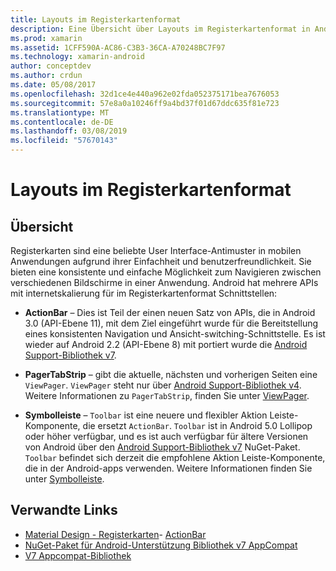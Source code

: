 ```yaml
---
title: Layouts im Registerkartenformat
description: Eine Übersicht über Layouts im Registerkartenformat in Android
ms.prod: xamarin
ms.assetid: 1CFF590A-AC86-C3B3-36CA-A70248BC7F97
ms.technology: xamarin-android
author: conceptdev
ms.author: crdun
ms.date: 05/08/2017
ms.openlocfilehash: 32d1ce4e440a962e02fda052375171bea7676053
ms.sourcegitcommit: 57e8a0a10246ff9a4bd37f01d67ddc635f81e723
ms.translationtype: MT
ms.contentlocale: de-DE
ms.lasthandoff: 03/08/2019
ms.locfileid: "57670143"
---
```

# <a name="tabbed-layouts"></a>Layouts im Registerkartenformat


## <a name="overview"></a>Übersicht

Registerkarten sind eine beliebte User Interface-Antimuster in mobilen Anwendungen aufgrund ihrer Einfachheit und benutzerfreundlichkeit. Sie bieten eine konsistente und einfache Möglichkeit zum Navigieren zwischen verschiedenen Bildschirme in einer Anwendung. Android hat mehrere APIs mit internetskalierung für im Registerkartenformat Schnittstellen: 

-   **ActionBar** &ndash; Dies ist Teil der einen neuen Satz von APIs, die in Android 3.0 (API-Ebene 11), mit dem Ziel eingeführt wurde für die Bereitstellung eines konsistenten Navigation und Ansicht-switching-Schnittstelle. Es ist wieder auf Android 2.2 (API-Ebene 8) mit portiert wurde die [Android Support-Bibliothek v7](https://www.nuget.org/packages/Xamarin.Android.Support.v7.AppCompat/). 

-   **PagerTabStrip** &ndash; gibt die aktuelle, nächsten und vorherigen Seiten eine `ViewPager`. `ViewPager` steht nur über [Android Support-Bibliothek v4](https://www.nuget.org/packages/Xamarin.Android.Support.v4/).
     Weitere Informationen zu `PagerTabStrip`, finden Sie unter [ViewPager](~/android/user-interface/controls/view-pager/index.md).

-   **Symbolleiste** &ndash; `Toolbar` ist eine neuere und flexibler Aktion Leiste-Komponente, die ersetzt `ActionBar`. `Toolbar` ist in Android 5.0 Lollipop oder höher verfügbar, und es ist auch verfügbar für ältere Versionen von Android über den [Android Support-Bibliothek v7](https://www.nuget.org/packages/Xamarin.Android.Support.v7.AppCompat/) NuGet-Paket. 
    `Toolbar` befindet sich derzeit die empfohlene Aktion Leiste-Komponente, die in der Android-apps verwenden.
    Weitere Informationen finden Sie unter [Symbolleiste](~/android/user-interface/controls/tool-bar/index.md). 



## <a name="related-links"></a>Verwandte Links

- [Material Design - Registerkarten](https://material.io/guidelines/components/tabs.html)- [ActionBar](https://developer.android.com/guide/topics/ui/actionbar.html)
- [NuGet-Paket für Android-Unterstützung Bibliothek v7 AppCompat](https://www.nuget.org/packages/Xamarin.Android.Support.v7.AppCompat/)
- [V7 Appcompat-Bibliothek](https://developer.android.com/tools/support-library/features.html#v7-appcompat)
